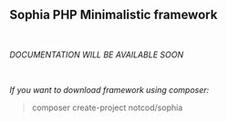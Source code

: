 **__<h2>Sophia PHP Minimalistic framework</h2>__**

<br>

_DOCUMENTATION WILL BE AVAILABLE SOON_

<br>

_If you want to download framework using composer:_

>composer create-project notcod/sophia

